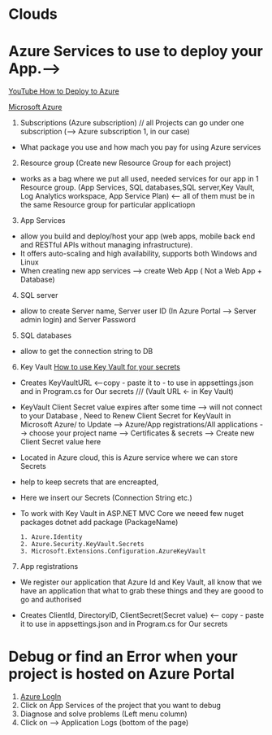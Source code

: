 # Clouds

#  Azure Services to use to deploy your App.-->

[YouTube How to Deploy to Azure](https://www.youtube.com/watch?v=EKqXAMLsnKQ&list=PLR-Buy35u4SH0lmQhmlpf2gnX5TxCjUNH&index=13)

[Microsoft Azure](https://portal.azure.com/#home)

1. Subscriptions (Azure subscription) // all Projects can go under one subscription (--> Azure subscription 1, in our case)

- What package you use and how mach you pay for using Azure services

2. Resource group (Create new Resource Group for each project)

- works as a bag where we put all used, needed services for our app in 1 Resource group. (App Services, SQL databases,SQL server,Key Vault, Log Analytics workspace, App Service Plan) <-- all of them must be in the same Resource group for particular applicatiopn

3. App Services

- allow you build and deploy/host your app (web apps, mobile back end and RESTful APIs without managing infrastructure).
- It offers auto-scaling and high availability, supports both Windows and Linux
- When creating new app services --> create Web App ( Not a Web App + Database)

4. SQL server

- allow to create Server name, Server user ID (In Azure Portal --> Server admin login) and Server Password

5. SQL databases

- allow to get the connection string to DB

6. Key Vault [How to use Key Vault for your secrets](https://www.youtube.com/watch?v=ZXfuxisC0IA&t=1s)

- Creates KeyVaultURL <--copy - paste it to - to use in appsettings.json and in Program.cs for Our secrets /// (Vault URL <- in Key Vault)
- KeyVault Client Secret value expires after some time --> will not connect to your Database , Need to Renew Client Secret for KeyVault in Microsoft Azure/ to Update --> Azure/App registrations/All applications --> choose your project name --> Certificates & secrets --> Create new Client Secret value here
- Located in Azure cloud, this is Azure service where we can store Secrets
- help to keep secrets that are encreapted,
- Here we insert our Secrets (Connection String etc.)
- To work with Key Vault in ASP.NET MVC Core we neeed few nuget packages
  dotnet add package (PackageName)

      1. Azure.Identity
      2. Azure.Security.KeyVault.Secrets
      3. Microsoft.Extensions.Configuration.AzureKeyVault

7. App registrations

- We register our application that Azure Id and Key Vault, all know that we have an application that what to grab these things and they are goood to go and authorised

- Creates ClientId, DirectoryID, ClientSecret(Secret value) <-- copy - paste it to use in appsettings.json and in Program.cs for Our secrets

# Debug or find an Error when your project is hosted on Azure Portal

1. [Azure LogIn](https://azure.microsoft.com/en-gb/get-started/azure-portal)
2. Click on App Services of the project that you want to debug
3. Diagnose and solve problems (Left menu column)
4. Click on --> Application Logs (bottom of the page)
